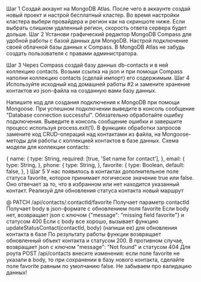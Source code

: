 Шаг 1
Создай аккаунт на MongoDB Atlas. После чего в аккаунте создай новый проект и настрой бесплатный кластер. Во время настройки кластера выбери провайдера и регион как на скриншоте ниже. Если выбрать слишком удаленный регион, скорость ответа сервера будет дольше.
Шаг 2
Установи графический редактор MongoDB Compass для удобной работы с базой данных для MongoDB. Настрой подключение своей облачной базы данных к Compass. В MongoDB Atlas не забудь создать пользователя с правами администратора.

Шаг 3
Через Compass создай базу данных db-contacts и в ней коллекцию contacts. Возьми ссылка на json и при помощи Compass наполни коллекцию contacts (сделай импорт) его содержимым.
Шаг 4
Используйте исходный код домашней работы #2 и замените хранение контактов из json-файла на созданную вами базу данных.

Напишите код для создания подключения к MongoDB при помощи Mongoose.
При успешном подключении выведите в консоль сообщение "Database connection successful".
Обязательно обработайте ошибку подключения. Выведите в консоль сообщение ошибки и завершите процесс используя process.exit(1).
В функциях обработки запросов замените код CRUD-операций над контактами из файла, на Mongoose-методы для работы с коллекцией контактов в базе данных.
Схема модели для коллекции contacts:

{
name: {
type: String,
required: [true, 'Set name for contact'],
},
email: {
type: String,
},
phone: {
type: String,
},
favorite: {
type: Boolean,
default: false,
},
}
Шаг 5
У нас появилось в контактах дополнительное поле статуса favorite, которое принимает логическое значение true или false. Оно отвечает за то, что в избранном или нет находится указанный контакт. Реализуй для обновления статуса контакта новый маршрут

@ PATCH /api/contacts/:contactId/favorite
Получает параметр contactId
Получает body в json-формате c обновлением поля favorite
Если body нет, возвращает json с ключом {"message": "missing field favorite"} и статусом 400
Если с body все хорошо, вызывает функцию updateStatusContact(contactId, body) (напиши ее) для обновления контакта в базе
По результату работы функции возвращает обновленный объект контакта и статусом 200. В противном случае, возвращает json с ключом "message": "Not found" и статусом 404
Для роута POST /api/contacts внесите изменения: если поле favorite не указали в body, то при сохранении в базу нового контакта, сделайте поле favorite равным по умолчанию false. Не забываем про валидацию данных!


